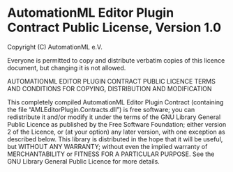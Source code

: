 AutomationML Editor Plugin Contract Public License, Version 1.0
===============================================================

Copyright (C) AutomationML e.V.

Everyone is permitted to copy and distribute verbatim copies of this licence document, but changing it is not allowed.

AUTOMATIONML EDITOR PLUGIN CONTRACT PUBLIC LICENCE
TERMS AND CONDITIONS FOR COPYING, DISTRIBUTION AND MODIFICATION

This completely compiled AutomationML Editor Plugin Contract (containing the file “AMLEditorPlugin.Contracts.dll”) is free software; you can redistribute it and/or modify it
under the terms of the GNU Library General Public Licence as published by the Free Software Foundation;
either version 2 of the Licence, or (at your option) any later version, with one exception as described below.
This library is distributed in the hope that it will be useful, but WITHOUT ANY WARRANTY;
without even the implied warranty of MERCHANTABILITY or FITNESS FOR A PARTICULAR PURPOSE.
See the GNU Library General Public Licence for more details.
